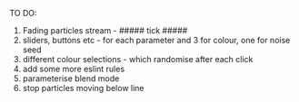TO DO:

1. Fading particles stream - ##### tick #####
2. sliders, buttons etc - for each parameter and 3 for colour, one for noise seed
3. different colour selections - which randomise after each click
4. add some more eslint rules
5. parameterise blend mode
6. stop particles moving below line